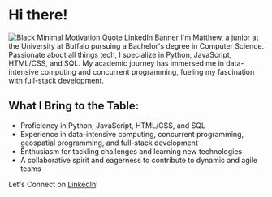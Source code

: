 # Hi there! 
![Black Minimal Motivation Quote LinkedIn Banner](https://github.com/user-attachments/assets/b1ecb75f-3050-4e34-b0e1-ab541111c5d4)
I'm Matthew, a junior at the University at Buffalo pursuing a Bachelor's degree in Computer Science. Passionate about all things tech, I specialize in Python, JavaScript, HTML/CSS, and SQL. My academic journey has immersed me in data-intensive computing and concurrent programming, fueling my fascination with full-stack development.

## What I Bring to the Table:
- Proficiency in Python, JavaScript, HTML/CSS, and SQL
- Experience in data-intensive computing, concurrent programming, geospatial programming, and full-stack development
- Enthusiasm for tackling challenges and learning new technologies
- A collaborative spirit and eagerness to contribute to dynamic and agile teams

Let's Connect on [LinkedIn](https://www.linkedin.com/in/matthewhcheung/)!
<!--
**MatthewHCheung/MatthewHCheung** is a ✨ _special_ ✨ repository because its `README.md` (this file) appears on your GitHub profile.

Here are some ideas to get you started:

- 🔭 I’m currently working on ...
- 🌱 I’m currently learning ...
- 👯 I’m looking to collaborate on ...
- 🤔 I’m looking for help with ...
- 💬 Ask me about ...
- 📫 How to reach me: ...
- 😄 Pronouns: ...
- ⚡ Fun fact: ...
-->
